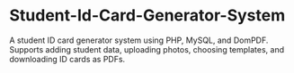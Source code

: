 # Student-Id-Card-Generator-System
A student ID card generator system using PHP, MySQL, and DomPDF. Supports adding student data, uploading photos, choosing templates, and downloading ID cards as PDFs.

